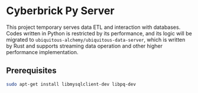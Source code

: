 # Cyberbrick Py Server

This project temporary serves data ETL and interaction with databases. Codes written in Python is restricted by its performance, and its logic will be migrated to `ubiquitous-alchemy/ubiquitous-data-server`, which is written by Rust and supports streaming data operation and other higher performance implementation.

## Prerequisites

```sh
sudo apt-get install libmysqlclient-dev libpq-dev
```
